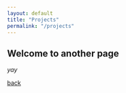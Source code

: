 ```yaml
---
layout: default
title: "Projects"
permalink: "/projects"
---
```


## Welcome to another page

_yay_

[back](./)
